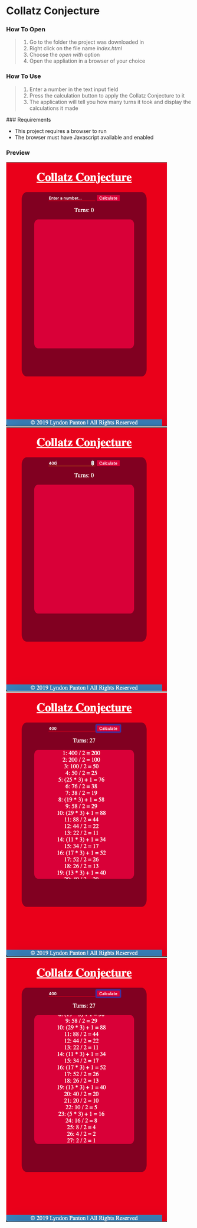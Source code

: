 # Collatz Conjecture

### How To Open 
> 1. Go to the folder the project was downloaded in
> 2. Right click on the file name _index.html_
> 3. Choose the _open with_ option
> 4. Open the appliation in a browser of your choice

### How To Use
> 1. Enter a number in the text input field
> 2. Press the calculation button to apply the Collatz Conjecture to it
> 3. The application will tell you how many turns it took and display the calculations it made

### Requirements
- This project requires a browser to run
- The browser must have Javascript available and enabled

### Preview
![Screenshot1](./img/Screenshot1.png)
![Screenshot2](./img/Screenshot2.png)
![Screenshot3](./img/Screenshot3.png)
![Screenshot4](./img/Screenshot4.png)